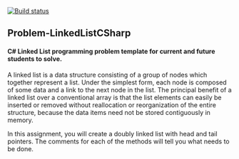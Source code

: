 [![Build status](https://ci.appveyor.com/api/projects/status/nov1a1nmxxfu54aq?svg=true)](https://ci.appveyor.com/project/Kakarot/problem-linkedlistcsharp-244et)

## Problem-LinkedListCSharp
#### C# Linked List programming problem template for current and future students to solve.

A linked list is a data structure consisting of a group of nodes which together represent a list. Under
the simplest form, each node is composed of some data and a link to the next node in the list. The
principal benefit of a linked list over a conventional array is that the list elements can easily be inserted
or removed without reallocation or reorganization of the entire structure, because the data items need
not be stored contiguously in memory.

In this assignment, you will create a doubly linked list with head and tail pointers. The comments for
each of the methods will tell you what needs to be done.


